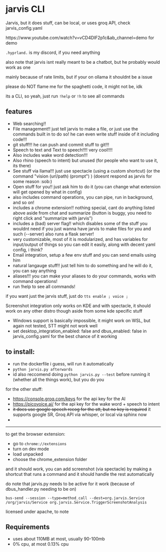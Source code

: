 <h1>jarvis CLI</h1>

<p>Jarvis, but it does stuff, can be local, or uses groq API, check jarvis_config.yaml</p>
https://www.youtube.com/watch?v=vCD4DlF2p1c&ab_channel=demo for demo
<p><code>.hyprland.</code> is my discord, if you need anything<p>
<p>also note that jarvis isnt really meant to be a chatbot, but he probably would work as one</p>
<p>mainly because of rate limits, but if your on ollama it shouldnt be a issue</p>

<p>please do NOT flame me for the spaghetti code, it might not be, idk</p>

<p>its a CLI, so yeah, just run <code>!help</code> or <code>!h</code> to see all commands</p>

<h2>features</h2>
<ul>
  <li>Web searching!!</li>
  <li>File management!! just tell jarvis to make a file, or just use the commands built in to do so! he can even write stuff inside of it including code!!!</li>
  <li>git stuff!!! he can push and commit stuff to git!!!</li>
  <li>Speech to text and Text to speech!!!! very cool!!!!</li>
  <li>Also includes wake word detection!!!</li>
  <li>Also rhino (speech to intent) but unused (for people who want to use it, its there)</li>
  <li>See stuff via llama!!! just use spectacle (using a custom shortcut) (or the command "vision (url/path) (prompt") ) (doesnt respond as jarvis for some reason :sob:)</li>
  <li>Open stuff for you!! just ask him to do it (you can change what extension will get opened by what in config)</li>
  <li>also includes command operations, you can pipe, run in background, and so on!</li>
  <li>includes a chrome extension!! nothing special, cant do anything listed above aside from chat and summarize (button is buggy, you need to right click and "summarize with jarvis")</li>
  <li>includes a (bad) server flag!! which disables some of the stuff you wouldnt need if you just wanna have jarvis to make files for you and such (--server) also runs a flask server!</li>
  <li>very customizable, most of it is modularized, and has variables for input/output of things so you can edit it easily, along with decent yaml config, i think?</li>
  <li>Email integration, setup a few env stuff and you can send emails using him</li>
  <li>natural langauge stuff!! just tell him to do something and he will do it, you can say anything</li>
  <li>aliases!!! you can make your aliases to do your commands, works with command operations!</li>
  <li>run !help to see all commands!</li>
</ul>

<p>if you want just the jarvis stuff, just do <code>tts enable ; voice ;</code></p>

<p>Screenshot integration only works on KDE and with spectacle, it should work on any other distro though aside from some kde specific stuff</p>
<ul>
  <li>Windows support is basically impossible, it might work on WSL, but again not tested, STT might not work well</li>
 <li>set desktop_integration_enabled: false and dbus_enabled: false in jarvis_config.yaml for the best chance of it working</li>
</ul>

<h2>to install:</h2>
<ul>
  <li> run the dockerfile i guess, will run it automatically</li>
  <li><code>python jarvis.py afterwards</code></li>
  <li>id also reccomend doing <code>python jarvis.py --test</code> before running it (whether all the things work), but you do you</li>
</ul>

<p>for the other stuff:</p>
<ul>
  <li><a href="https://console.groq.com/keys">https://console.groq.com/keys</a> for the api key for the AI </li>
  <li><a href="https://picovoice.ai/">https://picovoice.ai/</a> for the api key for the wake word + speech to intent</li>
  <li><s>it does use google speech recog for the stt, but no key is required</s> it supports google SR, Groq API via whisper, or local via sphinx now</li>

  <li><you will have to do it manuallly, for the wake word, train it on your voice (i think) and same for speech to intent, you need to do your own connection stuff></li>
</ul>

<hr>

<p>to get the browser extension:</p>
<ul>
  <li>go to <code>chrome://extensions</code></li>
  <li>turn on dev mode</li>
  <li>load unpacked</li>
  <li>choose the chrome_extension folder</li>
</ul>

<p>and it should work, you can add screenshot (via spectacle) by making a shortcut that runs a command and it should handle the rest automatically</p>
<p>do note that jarvis.py needs to be active for it work (because of dbus_handler.py needing to be on)</p>
<pre><code>bus-send --session --type=method_call --dest=org.jarvis.Service /org/jarvis/Service org.jarvis.Service.TriggerScreenshotAnalysis</code></pre>

<p>licensed under apache, to note</p>
<h2>Requirements</h2>
<ul>
  <li>uses about 110MB at most, usually 90-100mb</li>
  <li>0% cpu, at most 0.13% cpu</li>
</ul>

